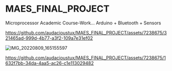 # MAES_FINAL_PROJECT
Microprocessor Academic Course-Work... Arduino + Bluetooth + Sensors



https://github.com/audacioustux/MAES_FINAL_PROJECT/assets/7238675/321465ad-999d-4b77-a3f2-109a7e31ef02

![IMG_20220809_165155597](https://github.com/audacioustux/MAES_FINAL_PROJECT/assets/7238675/c0eb2797-7498-4fbc-a121-942449ebc2c2)


https://github.com/audacioustux/MAES_FINAL_PROJECT/assets/7238675/1632f7bb-34da-4aa5-ac26-c1e113029482

